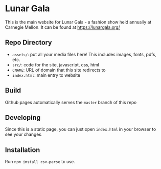 # Lunar Gala

This is the main website for Lunar Gala - a fashion show held annually at Carnegie Mellon.
It can be found at https://lunargala.org/

## Repo Directory
- `assets/`: put all your media files here! This includes images, fonts, pdfs, etc.
- `src/`: code for the site, javascript, css, html
- `CNAME`: URL of domain that this site redirects to
- `index.html`: main entry to website

## Build

Github pages automatically serves the `master` branch of this repo

## Developing

Since this is a static page, you can just open `index.html` in your browser to see your changes.

## Installation

Run `npm install csv-parse` to use.